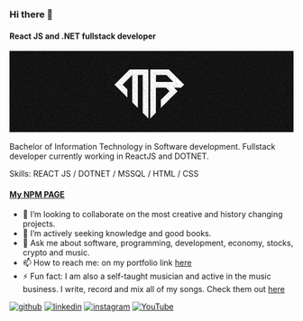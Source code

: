 ### Hi there 👋
#### React JS  and .NET fullstack developer
![React JS and .NET fullstack developer](https://raw.githubusercontent.com/MiranRaz/MiranRaz/main/banner.png)

Bachelor of Information Technology in Software development. Fullstack developer currently working in ReactJS and DOTNET.   

Skills: REACT JS / DOTNET / MSSQL / HTML / CSS
  #### <a href=https://www.npmjs.com/~miranraz target="_blank">My NPM PAGE</a>

- 🔭 I’m looking to collaborate on the most creative and history changing projects. 
- 🤔 I’m actively seeking knowledge and good books. 
- 💬 Ask me about software, programming, development, economy, stocks, crypto and music. 
- 📫 How to reach me: on my portfolio link <a href ="https://miranraz.github.io/MyPortfolio/" target="_blank">here</a>  
- ⚡ Fun fact: I am also a self-taught musician and active in the music business. I write, record and mix all of my songs. Check them out <a href ="https://www.youtube.com/channel/UCQ0Wq9XGw0CQs0tWi2rZb8g" target="_blank">here</a>  


[<img src='https://cdn.jsdelivr.net/npm/simple-icons@3.0.1/icons/github.svg' alt='github' height='40' width='100vw'>](https://github.com/https://github.com/MiranRaz)  [<img src='https://cdn.jsdelivr.net/npm/simple-icons@3.0.1/icons/linkedin.svg' alt='linkedin' height='40'>](https://www.linkedin.com/in/https://www.linkedin.com/in/miran-raznatovic//)  [<img src='https://cdn.jsdelivr.net/npm/simple-icons@3.0.1/icons/instagram.svg' alt='instagram' height='40'>](https://www.instagram.com/https://instagram.com/korisniknijepronadjen/)  [<img src='https://cdn.jsdelivr.net/npm/simple-icons@3.0.1/icons/youtube.svg' alt='YouTube' height='40'>](https://www.youtube.com/channel/https://www.youtube.com/channel/UCQ0Wq9XGw0CQs0tWi2rZb8g)  

